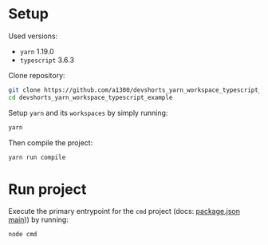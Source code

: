 

# Setup

Used versions:
- `yarn` 1.19.0
- `typescript` 3.6.3

Clone repository:

```bash
git clone https://github.com/a1300/devshorts_yarn_workspace_typescript_example
cd devshorts_yarn_workspace_typescript_example
```

Setup `yarn` and its `workspaces` by simply running:

```bash
yarn
```

Then compile the project:
```bash
yarn run compile
```

# Run project

Execute the primary entrypoint for the `cmd` project (docs: [package.json main](https://docs.npmjs.com/files/package.json#main))) by running:

```bash
node cmd
```
